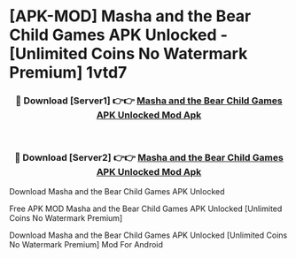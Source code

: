 # [APK-MOD] Masha and the Bear Child Games APK Unlocked - [Unlimited Coins No Watermark Premium] 1vtd7



<div align="center">
<h3>🔴 Download [Server1] 👉👉 <a href="https://momento.my/?title=Masha_and_the_Bear_Child_Games_APK_Unlocked">Masha and the Bear Child Games APK Unlocked Mod Apk</a></h3><br>

<h3>🔴 Download [Server2] 👉👉 <a href="https://momento.my/?title=Masha_and_the_Bear_Child_Games_APK_Unlocked">Masha and the Bear Child Games APK Unlocked Mod Apk</a></h3>
</div>



Download Masha and the Bear Child Games APK Unlocked 

Free APK MOD Masha and the Bear Child Games APK Unlocked [Unlimited Coins No Watermark Premium]

Download Masha and the Bear Child Games APK Unlocked [Unlimited Coins No Watermark Premium] Mod For Android
